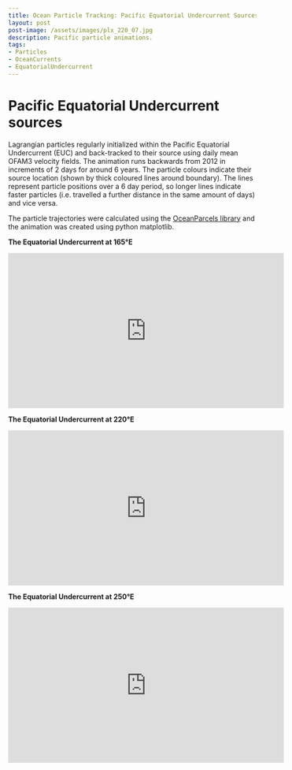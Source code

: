 ```yaml
---
title: Ocean Particle Tracking: Pacific Equatorial Undercurrent Sources
layout: post
post-image: /assets/images/plx_220_07.jpg
description: Pacific particle animations.
tags:
- Particles
- OceanCurrents
- EquatorialUndercurrent
---
```


# Pacific Equatorial Undercurrent sources

Lagrangian particles regularly initialized within the Pacific Equatorial Undercurrent (EUC) and back-tracked to their source using daily mean OFAM3 velocity fields.
The animation runs backwards from 2012 in increments of 2 days for around 6 years.
The particle colours indicate their source location (shown by thick coloured lines around boundary).
The lines represent particle positions over a 6 day period, so longer lines indicate faster particles (i.e. travelled a further distance in the same amount of days) and vice versa.


The particle trajectories were calculated using the [OceanParcels library](https://oceanparcels.org) and the animation was created using python matplotlib.<br>

**The Equatorial Undercurrent at 165°E**<br>
<iframe width="560" height="315" src="https://www.youtube.com/embed/b-7jSAh78Ug"
title="YouTube video player" frameborder="0" allow="accelerometer; autoplay;
clipboard-write; encrypted-media; gyroscope; picture-in-picture"
allowfullscreen></iframe>

**The Equatorial Undercurrent at 220°E**<br>
<iframe width="560" height="315" src="https://www.youtube.com/embed/2AZbIYg18Dw"
title="YouTube video player" frameborder="0" allow="accelerometer; autoplay;
clipboard-write; encrypted-media; gyroscope; picture-in-picture"
allowfullscreen></iframe>

**The Equatorial Undercurrent at 250°E**<br>
<iframe width="560" height="315" src="https://www.youtube.com/embed/yKidJ5XOJc4"
title="YouTube video player" frameborder="0" allow="accelerometer; autoplay;
clipboard-write; encrypted-media; gyroscope; picture-in-picture"
allowfullscreen></iframe>
